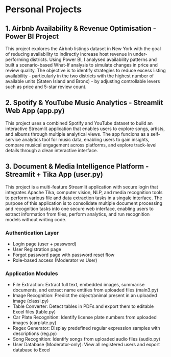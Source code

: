 # Personal Projects

## 1. Airbnb Availability & Revenue Optimisation - Power BI Project
This project explores the Airbnb listings dataset in New York with the goal of reducing availability to indirectly increase host revenue in under-performing districts. Using Power BI, I analysed availability patterns and built a scenario-based What-If analysis to simulate changes in price and review quality. 
The objective is to identify strategies to reduce excess listing availability - particularly in the two districts with the highest number of available units (Staten Island and Bronx) - by adjusting controllable levers such as price and 5-star review count.

## 2. Spotify & YouTube Music Analytics - Streamlit Web App (app.py)
This project uses a combined Spotify and YouTube dataset to build an interactive Streamlit application that enables users to explore songs, artists, and albums through multiple analytical views. The app funcions as a self-service analytics tool for music data, enabling users to gain insights, compare musical engagement across platforms, and explore track-level details through a clean interactive interface.

## 3. Document & Media Intelligence Platform - Streamlit + Tika App (user.py)
This project is a multi-feature Streamlit application with secure login that integrates Apache Tika, computer vision, NLP, and media recognition tools to perform various file and data extraction tasks in a singale interface. The purpose of this application is to consolidate multiple document processing and recognition tasks into one secure web interface, enabling users to extract information from files, perform analytics, and run recognition models without writing code. 

### Authentication Layer
- Login page (user + password)
- User Registration page
- Forgot password page with password reset flow
- Role-based access (Moderator vs User)

### Application Modules
- File Extraction: Extract full text, embedded images, summarise documents, and extract name entities from uploaded files (main3.py)
- Image Recognition: Predict the object/animal present in an uploaded image (classi.py)
- Table Converter: Detect tables in PDFs and export them to editable Excel files (table.py)
- Car Plate Recognition: Identify license plate numbers from uploaded images (carplate.py)
- Regex Generator: DIsplay predefined regular expression samples with descriptions (reg.py)
- Song Recognition: Identify songs from uploaded audio files (audio.py)
- User Database (Moderator-only): View all registered users and export database to Excel

